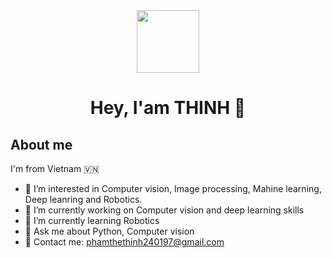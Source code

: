 <div id="header" align="center">
  <img src="https://media.giphy.com/media/M9gbBd9nbDrOTu1Mqx/giphy.gif" width="100"/>
</div>


<h1   font-size= 1px  align="center">
 Hey, I'am THINH 👋 
</h1>

## About me
I'm from Vietnam 🇻🇳 
- 👯 I’m interested in Computer vision, Image processing, Mahine learning, Deep leanring and Robotics. 
- 🔭 I’m currently working on Computer vision and deep learning skills
- 🌱 I’m currently learning Robotics
- 💬 Ask me about Python, Computer vision
- 📧 Contact me: phamthethinh240197@gmail.com
